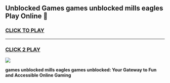 
## Unblocked Games games unblocked mills eagles Play Online 👋
<h3>
<a href="https://news.freeplayer.one?title=games_unblocked_mills_eagles&ref=17F">CLICK TO PLAY</a></h3>
<hr>

<h3>
<a href="https://news.freeplayer.one?title=games_unblocked_mills_eagles&ref=17F">CLICK 2 PLAY</a>
  
</h3>

<a href="https://news.freeplayer.one?title=games_unblocked_mills_eagles&ref=17F/"><img src="https://clearcache.store/games.png"></a>


**games unblocked mills eagles games unblocked: Your Gateway to Fun and Accessible Online Gaming**
